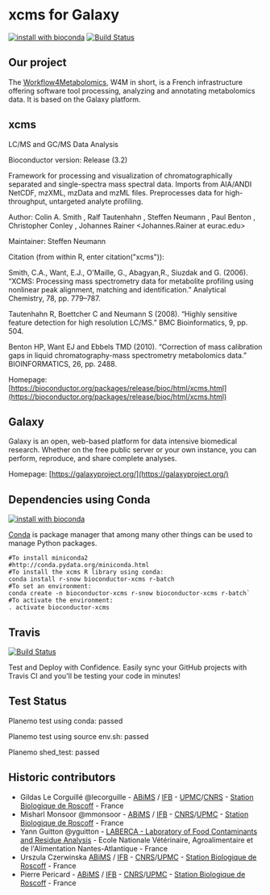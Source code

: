 xcms for Galaxy
===============

[![install with bioconda](https://img.shields.io/badge/install%20with-bioconda-brightgreen.svg?style=flat-square)](http://bioconda.github.io/recipes/bioconductor-xcms/README.html) [![Build Status](https://travis-ci.org/workflow4metabolomics/xcms.svg?branch=master)](https://travis-ci.org/workflow4metabolomics/xcms)

Our project
-----------
The [Workflow4Metabolomics](http://workflow4metabolomics.org), W4M in short, is a French infrastructure offering software tool processing, analyzing and annotating metabolomics data. It is based on the Galaxy platform.


xcms
----
LC/MS and GC/MS Data Analysis

Bioconductor version: Release (3.2)

Framework for processing and visualization of chromatographically separated and single-spectra mass spectral data. Imports from AIA/ANDI NetCDF, mzXML, mzData and mzML files. Preprocesses data for high-throughput, untargeted analyte profiling.

Author: Colin A. Smith <csmith at scripps.edu>, Ralf Tautenhahn <rtautenh at gmail.com>, Steffen Neumann <sneumann at ipb-halle.de>, Paul Benton <hpbenton at scripps.edu>, Christopher Conley <cjconley at ucdavis.edu>, Johannes Rainer <Johannes.Rainer at eurac.edu>

Maintainer: Steffen Neumann <sneumann at ipb-halle.de>

Citation (from within R, enter citation("xcms")):

Smith, C.A., Want, E.J., O'Maille, G., Abagyan,R., Siuzdak and G. (2006). “XCMS: Processing mass spectrometry data for metabolite profiling using nonlinear peak alignment, matching and identification.” Analytical Chemistry, 78, pp. 779–787.

Tautenhahn R, Boettcher C and Neumann S (2008). “Highly sensitive feature detection for high resolution LC/MS.” BMC Bioinformatics, 9, pp. 504.

Benton HP, Want EJ and Ebbels TMD (2010). “Correction of mass calibration gaps in liquid chromatography-mass spectrometry metabolomics data.” BIOINFORMATICS, 26, pp. 2488.

Homepage: [https://bioconductor.org/packages/release/bioc/html/xcms.html](https://bioconductor.org/packages/release/bioc/html/xcms.html)


Galaxy
------
Galaxy is an open, web-based platform for data intensive biomedical research. Whether on the free public server or your own instance, you can perform, reproduce, and share complete analyses. 

Homepage: [https://galaxyproject.org/](https://galaxyproject.org/)


Dependencies using Conda
------------------------
[![install with bioconda](https://img.shields.io/badge/install%20with-bioconda-brightgreen.svg?style=flat-square)](http://bioconda.github.io/recipes/bioconductor-xcms/README.html)

[Conda](http://conda.pydata.org/) is package manager that among many other things can be used to manage Python packages.


```
#To install miniconda2
#http://conda.pydata.org/miniconda.html
#To install the xcms R library using conda:
conda install r-snow bioconductor-xcms r-batch
#To set an environment:
conda create -n bioconductor-xcms r-snow bioconductor-xcms r-batch`
#To activate the environment:
. activate bioconductor-xcms
```

Travis
------
[![Build Status](https://travis-ci.org/workflow4metabolomics/xcms.svg?branch=master)](https://travis-ci.org/workflow4metabolomics/xcms)

Test and Deploy with Confidence. Easily sync your GitHub projects with Travis CI and you'll be testing your code in minutes!


Test Status
-----------

Planemo test using conda: passed

Planemo test using source env.sh: passed

Planemo shed_test: passed


Historic contributors
---------------------
 - Gildas Le Corguillé @lecorguille - [ABiMS](http://abims.sb-roscoff.fr/) / [IFB](http://www.france-bioinformatique.fr/) - [UPMC](www.upmc.fr)/[CNRS](www.cnrs.fr) - [Station Biologique de Roscoff](http://www.sb-roscoff.fr/) - France
 - Misharl Monsoor @mmonsoor - [ABiMS](http://abims.sb-roscoff.fr/) / [IFB](http://www.france-bioinformatique.fr/) - [CNRS](www.cnrs.fr)/[UPMC](www.upmc.fr) - [Station Biologique de Roscoff](http://www.sb-roscoff.fr/) - France
 - Yann Guitton @yguitton - [LABERCA - Laboratory of Food Contaminants and Residue Analysis](http://www.laberca.org/) - Ecole Nationale Vétérinaire, Agroalimentaire et de l'Alimentation Nantes-Atlantique - France
 - Urszula Czerwinska [ABiMS](http://abims.sb-roscoff.fr/) / [IFB](http://www.france-bioinformatique.fr/) - [CNRS](www.cnrs.fr)/[UPMC](www.upmc.fr) - [Station Biologique de Roscoff](http://www.sb-roscoff.fr/) - France
 - Pierre Pericard - [ABiMS](http://abims.sb-roscoff.fr/) / [IFB](http://www.france-bioinformatique.fr/) - [CNRS](www.cnrs.fr)/[UPMC](www.upmc.fr) - [Station Biologique de Roscoff](http://www.sb-roscoff.fr/) - France
